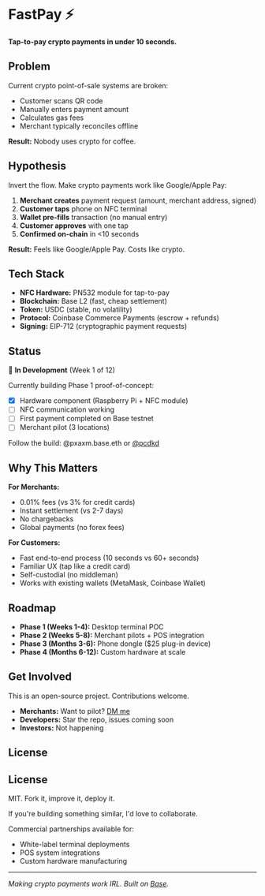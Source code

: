 # FastPay ⚡

**Tap-to-pay crypto payments in under 10 seconds.**

## Problem

Current crypto point-of-sale systems are broken:
- Customer scans QR code
- Manually enters payment amount
- Calculates gas fees
- Merchant typically reconciles offline

**Result:** Nobody uses crypto for coffee.

## Hypothesis

Invert the flow. Make crypto payments work like Google/Apple Pay:

1. **Merchant creates** payment request (amount, merchant address, signed)
2. **Customer taps** phone on NFC terminal
3. **Wallet pre-fills** transaction (no manual entry)
4. **Customer approves** with one tap
5. **Confirmed on-chain** in <10 seconds

**Result:** Feels like Google/Apple Pay. Costs like crypto.

## Tech Stack

- **NFC Hardware:** PN532 module for tap-to-pay
- **Blockchain:** Base L2 (fast, cheap settlement)
- **Token:** USDC (stable, no volatility)
- **Protocol:** Coinbase Commerce Payments (escrow + refunds)
- **Signing:** EIP-712 (cryptographic payment requests)

## Status

🚧 **In Development** (Week 1 of 12)

Currently building Phase 1 proof-of-concept:
- [x] Hardware component (Raspberry Pi + NFC module)
- [ ] NFC communication working
- [ ] First payment completed on Base testnet
- [ ] Merchant pilot (3 locations)

Follow the build: @pxaxm.base.eth or [@pcdkd](https://twitter.com/pcdkd)

## Why This Matters

**For Merchants:**
- 0.01% fees (vs 3% for credit cards)
- Instant settlement (vs 2-7 days)
- No chargebacks
- Global payments (no forex fees)

**For Customers:**
- Fast end-to-end process (10 seconds vs 60+ seconds)
- Familiar UX (tap like a credit card)
- Self-custodial (no middleman)
- Works with existing wallets (MetaMask, Coinbase Wallet)

## Roadmap

- **Phase 1 (Weeks 1-4):** Desktop terminal POC
- **Phase 2 (Weeks 5-8):** Merchant pilots + POS integration
- **Phase 3 (Months 3-6):** Phone dongle ($25 plug-in device)
- **Phase 4 (Months 6-12):** Custom hardware at scale

## Get Involved

This is an open-source project. Contributions welcome.

- **Merchants:** Want to pilot? [DM me](https://twitter.com/pcdkd)
- **Developers:** Star the repo, issues coming soon
- **Investors:** Not happening

## License

## License

MIT. Fork it, improve it, deploy it.

If you're building something similar, I'd love to collaborate.

Commercial partnerships available for:
- White-label terminal deployments
- POS system integrations
- Custom hardware manufacturing

---

*Making crypto payments work IRL. Built on [Base](https://base.org).*
